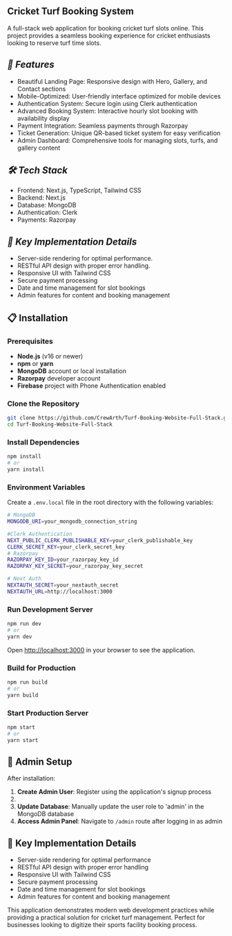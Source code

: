 ## Cricket Turf Booking System
A full-stack web application for booking cricket turf slots online. This project provides a seamless booking experience for cricket enthusiasts looking to reserve turf time slots.

## _🏏 Features_
- Beautiful Landing Page: Responsive design with Hero, Gallery, and Contact sections
- Mobile-Optimized: User-friendly interface optimized for mobile devices
- Authentication System: Secure login using Clerk authentication
- Advanced Booking System: Interactive hourly slot booking with availability display
- Payment Integration: Seamless payments through Razorpay
- Ticket Generation: Unique QR-based ticket system for easy verification
- Admin Dashboard: Comprehensive tools for managing slots, turfs, and gallery content

## _🛠️ Tech Stack_
- Frontend: Next.js, TypeScript, Tailwind CSS
- Backend: Next.js
- Database: MongoDB
- Authentication: Clerk
- Payments: Razorpay

## _📱 Key Implementation Details_
- Server-side rendering for optimal performance.
- RESTful API design with proper error handling.
- Responsive UI with Tailwind CSS
- Secure payment processing
- Date and time management for slot bookings
- Admin features for content and booking management

## 📋 Installation
### Prerequisites
- **Node.js** (v16 or newer)
- **npm** or **yarn**
- **MongoDB** account or local installation
- **Razorpay** developer account
- **Firebase** project with Phone Authentication enabled

### Clone the Repository

```bash
git clone https://github.com/CrewArth/Turf-Booking-Website-Full-Stack.git
cd Turf-Booking-Website-Full-Stack
```

### Install Dependencies

```bash
npm install
# or
yarn install
```

### Environment Variables

Create a `.env.local` file in the root directory with the following variables:
```bash
# MongoDB
MONGODB_URI=your_mongodb_connection_string

#Clerk Authentication
NEXT_PUBLIC_CLERK_PUBLISHABLE_KEY=your_clerk_publishable_key
CLERK_SECRET_KEY=your_clerk_secret_key
# Razorpay
RAZORPAY_KEY_ID=your_razorpay_key_id
RAZORPAY_KEY_SECRET=your_razorpay_key_secret

# Next Auth
NEXTAUTH_SECRET=your_nextauth_secret
NEXTAUTH_URL=http://localhost:3000
```

### Run Development Server

```bash
npm run dev
# or
yarn dev
```

Open [http://localhost:3000](http://localhost:3000) in your browser to see the application.

### Build for Production

```bash
npm run build
# or
yarn build
```

### Start Production Server

```bash
npm start
# or
yarn start
```

## 🔐 Admin Setup
After installation:
1. **Create Admin User**: Register using the application's signup process
2. 
2. **Update Database**: Manually update the user role to 'admin' in the MongoDB database
3. **Access Admin Panel**: Navigate to `/admin` route after logging in as admin

## 📱 Key Implementation Details
- Server-side rendering for optimal performance
- RESTful API design with proper error handling
- Responsive UI with Tailwind CSS
- Secure payment processing
- Date and time management for slot bookings
- Admin features for content and booking management

This application demonstrates modern web development practices while providing a practical solution for cricket turf management. Perfect for businesses looking to digitize their sports facility booking process.
